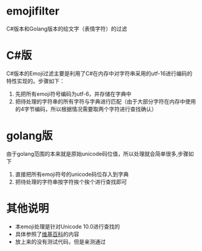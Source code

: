 # emojifilter
C#版本和Golang版本的绘文字（表情字符）的过滤

# C#版
C#版本的Emoji过滤主要是利用了C#在内存中对字符串采用的utf-16进行编码的特性实现的。步骤如下：

1. 先把所有emoji符号编码为utf-6，并存储在字典中
2. 把待处理的字符串的所有字符与字典进行匹配（由于大部分字符在内存中使用的4字节编码，所以根据情况需要取两个字符进行查找确认）

# golang版
由于golang范围的本来就是原始unicode码位值，所以处理就会简单很多,步骤如下

1. 直接把所有emoji符号的unicode码位存入到字典
2. 把待处理的字符串按字符挨个挨个进行查找即可

# 其他说明
* 本emoji处理是针对Unicode 10.0进行查找的
* 具体参照了[维基百科](https://zh.wikipedia.org/wiki/%E7%B9%AA%E6%96%87%E5%AD%97)的内容
* 放上来的没有测试代码，但是亲测通过
